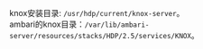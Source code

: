 knox安装目录: ```/usr/hdp/current/knox-server```。  
ambari的knox目录：```/var/lib/ambari-server/resources/stacks/HDP/2.5/services/KNOX```。  
